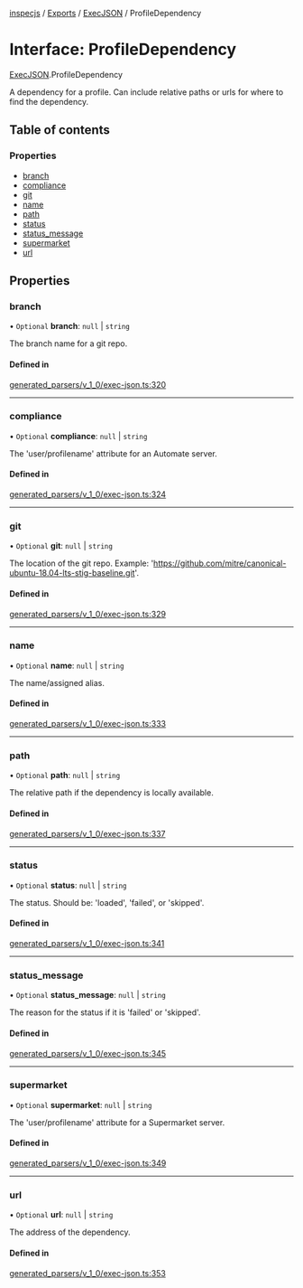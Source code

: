 [inspecjs](../README.md) / [Exports](../modules.md) / [ExecJSON](../modules/ExecJSON.md) / ProfileDependency

# Interface: ProfileDependency

[ExecJSON](../modules/ExecJSON.md).ProfileDependency

A dependency for a profile.  Can include relative paths or urls for where to find the
dependency.

## Table of contents

### Properties

- [branch](ExecJSON.ProfileDependency.md#branch)
- [compliance](ExecJSON.ProfileDependency.md#compliance)
- [git](ExecJSON.ProfileDependency.md#git)
- [name](ExecJSON.ProfileDependency.md#name)
- [path](ExecJSON.ProfileDependency.md#path)
- [status](ExecJSON.ProfileDependency.md#status)
- [status\_message](ExecJSON.ProfileDependency.md#status_message)
- [supermarket](ExecJSON.ProfileDependency.md#supermarket)
- [url](ExecJSON.ProfileDependency.md#url)

## Properties

### branch

• `Optional` **branch**: ``null`` \| `string`

The branch name for a git repo.

#### Defined in

[generated_parsers/v_1_0/exec-json.ts:320](https://github.com/mitre/heimdall2/blob/23640835/libs/inspecjs/src/generated_parsers/v_1_0/exec-json.ts#L320)

___

### compliance

• `Optional` **compliance**: ``null`` \| `string`

The 'user/profilename' attribute for an Automate server.

#### Defined in

[generated_parsers/v_1_0/exec-json.ts:324](https://github.com/mitre/heimdall2/blob/23640835/libs/inspecjs/src/generated_parsers/v_1_0/exec-json.ts#L324)

___

### git

• `Optional` **git**: ``null`` \| `string`

The location of the git repo.  Example:
'https://github.com/mitre/canonical-ubuntu-18.04-lts-stig-baseline.git'.

#### Defined in

[generated_parsers/v_1_0/exec-json.ts:329](https://github.com/mitre/heimdall2/blob/23640835/libs/inspecjs/src/generated_parsers/v_1_0/exec-json.ts#L329)

___

### name

• `Optional` **name**: ``null`` \| `string`

The name/assigned alias.

#### Defined in

[generated_parsers/v_1_0/exec-json.ts:333](https://github.com/mitre/heimdall2/blob/23640835/libs/inspecjs/src/generated_parsers/v_1_0/exec-json.ts#L333)

___

### path

• `Optional` **path**: ``null`` \| `string`

The relative path if the dependency is locally available.

#### Defined in

[generated_parsers/v_1_0/exec-json.ts:337](https://github.com/mitre/heimdall2/blob/23640835/libs/inspecjs/src/generated_parsers/v_1_0/exec-json.ts#L337)

___

### status

• `Optional` **status**: ``null`` \| `string`

The status.  Should be: 'loaded', 'failed', or 'skipped'.

#### Defined in

[generated_parsers/v_1_0/exec-json.ts:341](https://github.com/mitre/heimdall2/blob/23640835/libs/inspecjs/src/generated_parsers/v_1_0/exec-json.ts#L341)

___

### status\_message

• `Optional` **status\_message**: ``null`` \| `string`

The reason for the status if it is 'failed' or 'skipped'.

#### Defined in

[generated_parsers/v_1_0/exec-json.ts:345](https://github.com/mitre/heimdall2/blob/23640835/libs/inspecjs/src/generated_parsers/v_1_0/exec-json.ts#L345)

___

### supermarket

• `Optional` **supermarket**: ``null`` \| `string`

The 'user/profilename' attribute for a Supermarket server.

#### Defined in

[generated_parsers/v_1_0/exec-json.ts:349](https://github.com/mitre/heimdall2/blob/23640835/libs/inspecjs/src/generated_parsers/v_1_0/exec-json.ts#L349)

___

### url

• `Optional` **url**: ``null`` \| `string`

The address of the dependency.

#### Defined in

[generated_parsers/v_1_0/exec-json.ts:353](https://github.com/mitre/heimdall2/blob/23640835/libs/inspecjs/src/generated_parsers/v_1_0/exec-json.ts#L353)
